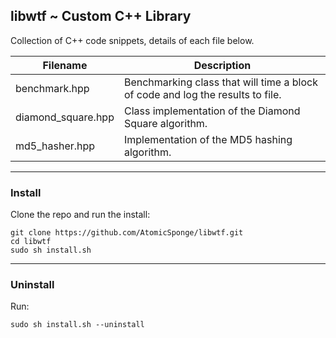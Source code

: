 ## libwtf ~ Custom C++ Library

Collection of C++ code snippets, details of each file below.

| Filename | Description |
| -------- | ----------- |
| benchmark.hpp | Benchmarking class that will time a block of code and log the results to file. |
| diamond_square.hpp | Class implementation of the Diamond Square algorithm. |
| md5_hasher.hpp | Implementation of the MD5 hashing algorithm. |

-----

### Install

Clone the repo and run the install:
```
git clone https://github.com/AtomicSponge/libwtf.git
cd libwtf
sudo sh install.sh
```

-----

### Uninstall

Run:
```
sudo sh install.sh --uninstall
```

